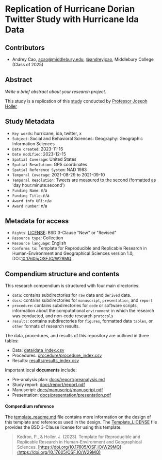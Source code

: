 # Replication of Hurricane Dorian Twitter Study with Hurricane Ida Data

## Contributors

- Andrey Cao, acao@middlebury.edu, [@andreyjcao](https://github.com/andreyjcao), Middlebury College (Class of 2025)

## Abstract

*Write a brief abstract about your research project.*

This study is a replication of this [study](https://github.com/GIS4DEV/OR-Dorian) conducted by [Professor Joseph Holler](https://github.com/josephholler)

## Study Metadata

- `Key words`: hurricane, ida, twitter, x
- `Subject`: Social and Behavioral Sciences: Geography: Geographic Information Sciences
- `Date created`: 2023-11-16
- `Date modified`: 2023-12-15
- `Spatial Coverage`: United States
- `Spatial Resolution`: GPS coordinates
- `Spatial Reference System`: NAD 1983
- `Temporal Coverage`: 2021-08-29 to 2021-09-10
- `Temporal Resolution`: Tweets are measured to the second (formatted as 'day hour:minute:second')
- `Funding Name`: n/a
- `Funding Title`: n/a
- `Award info URI`: n/a
- `Award number`: n/a

## Metadata for access

- `Rights`: [LICENSE](LICENSE): BSD 3-Clause "New" or "Revised"
- `Resource type`: Collection
- `Resource language`: English
- `Conforms to`: Template for Reproducible and Replicable Research in Human-Environment and Geographical Sciences version 1.0, DOI:[10.17605/OSF.IO/W29MQ](https://doi.org/10.17605/OSF.IO/W29MQ)

## Compendium structure and contents

This research compendium is structured with four main directories:

- `data`: contains subdirectories for `raw` data and `derived` data.
- `docs`: contains subdirectories for `manuscript`, `presentation`, and `report`
- `procedure`: contains subdirectories for `code` or software scripts, information about the computational `environment` in which the research was conducted, and non-code research `protocols`
- `results`: contains subdirectories for `figures`, formatted data `tables`, or `other` formats of research results.

The data, procedures, and results of this repository are outlined in three tables:
- Data: [data/data_index.csv](data/data_index.csv)
- Procedures: [procedure/procedure_index.csv](procedure/procedure_index.csv)
- Results: [results/results_index.csv](results/results_index.csv)

Important local **documents** include:
- Pre-analysis plan: [docs/report/preanalysis.md](docs/report/preanalysis.md)
- Study report: [docs/report/report.pdf](docs/report/report.pdf)
- Manuscript: [docs/manuscript/manuscript.pdf](docs/manuscript/manuscript.pdf)
- Presentation: [docs/presentation/presentation.pdf](docs/presentation/presentation.pdf)

#### Compendium reference

The [template_readme.md](template_readme.md) file contains more information on the design of this template and references used in the design.
The [Template_LICENSE](Template_LICENSE) file provides the BSD 3-Clause license for using this template.
> Kedron, P., & Holler, J. (2023). Template for Reproducible and Replicable Research in Human-Environment and Geographical Sciences. [https://doi.org/10.17605/OSF.IO/W29MQ](https://doi.org/10.17605/OSF.IO/W29MQ)
